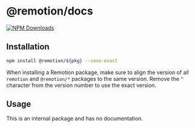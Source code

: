 # @remotion/docs
 
[![NPM Downloads](https://img.shields.io/npm/dm/docs.svg?style=flat&color=black&label=Downloads)](https://npmcharts.com/compare/docs?minimal=true)
 
## Installation
 
```bash
npm install @remotion/${pkg} --save-exact
```
 
When installing a Remotion package, make sure to align the version of all `remotion` and `@remotion/*` packages to the same version.
Remove the `^` character from the version number to use the exact version.
 
## Usage
 
This is an internal package and has no documentation.
